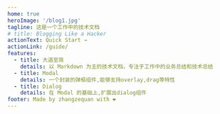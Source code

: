 ```yaml
---
home: true
heroImage: '/blog1.jpg'
tagline: 这是一个工作中的技术文档
# title: Blogging Like a Hacker
actionText: Quick Start →
actionLink: /guide/
features:
  - title: 大道至简
    details: 以 Markdown 为主的技术文档，专注于工作中的业务总结和技术总结
  - title: Modal
    details: 一个封装的弹框组件,能够支持overlay,drag等特性
  - title: Dialog
    details: 在 Modal 的基础上,扩展出dialog组件
footer: Made by zhangzequan with ❤️
---
```

